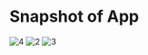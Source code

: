 # Snapshot of App



![4](https://user-images.githubusercontent.com/78656126/195419163-7fccc852-1c02-4e49-93ac-a0424ea49c1d.png)
![2](https://user-images.githubusercontent.com/78656126/194781083-2fc73342-bce2-4334-a994-acd922f4a4ee.png)
![3](https://user-images.githubusercontent.com/78656126/194781085-4ddcf6b3-a160-452f-ad94-7a78fc74a197.png)
